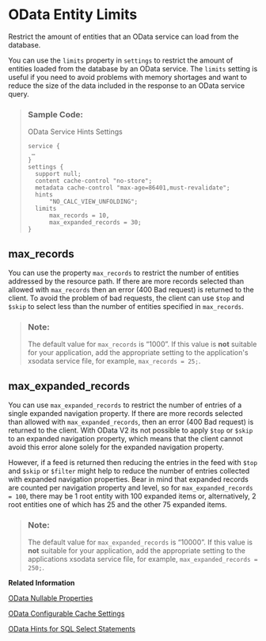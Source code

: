 <!-- loiob6efb153ac8a4b96bb48baa14aa3e358 -->

# OData Entity Limits

Restrict the amount of entities that an OData service can load from the database.

You can use the `limits` property in `settings` to restrict the amount of entities loaded from the database by an OData service. The `limits` setting is useful if you need to avoid problems with memory shortages and want to reduce the size of the data included in the response to an OData service query.

> ### Sample Code:  
> OData Service Hints Settings
> 
> ```
> service {  
>  …  
> }  
> settings {  
>   support null; 
>   content cache-control "no-store"; 
>   metadata cache-control "max-age=86401,must-revalidate"; 
>   hints 
>       "NO_CALC_VIEW_UNFOLDING"; 
>   limits 
>       max_records = 10, 
>       max_expanded_records = 30; 
> }
> ```



<a name="loiob6efb153ac8a4b96bb48baa14aa3e358__section_y4j_1y5_cfb"/>

## max\_records

You can use the property `max_records` to restrict the number of entities addressed by the resource path. If there are more records selected than allowed with `max_records` then an error \(400 Bad request\) is returned to the client. To avoid the problem of bad requests, the client can use `$top` and `$skip` to select less than the number of entities specified in `max_records`.

> ### Note:  
> The default value for `max_records` is “1000”. If this value is **not** suitable for your application, add the appropriate setting to the application's xsodata service file, for example, `max_records = 25;`.



<a name="loiob6efb153ac8a4b96bb48baa14aa3e358__section_mdg_by5_cfb"/>

## max\_expanded\_records

You can use `max_expanded_records` to restrict the number of entries of a single expanded navigation property. If there are more records selected than allowed with `max_expanded_records`, then an error \(400 Bad request\) is returned to the client. With OData V2 its not possible to apply `$top` or `$skip` to an expanded navigation property, which means that the client cannot avoid this error alone solely for the expanded navigation property.

However, if a feed is returned then reducing the entries in the feed with `$top` and `$skip` or `$filter` might help to reduce the number of entries collected with expanded navigation properties. Bear in mind that expanded records are counted per navigation property and level, so for `max_expanded_records = 100`, there may be 1 root entity with 100 expanded items or, alternatively, 2 root entities one of which has 25 and the other 75 expanded items.

> ### Note:  
> The default value for `max_expanded_records` is “10000”. If this value is **not** suitable for your application, add the appropriate setting to the applications xsodata service file, for example, `max_expanded_records = 250;`.

**Related Information**  


[OData Nullable Properties](odata-nullable-properties-79b338c.md "You can create a service to enable nullable properties in OData.")

[OData Configurable Cache Settings](odata-configurable-cache-settings-a5d3bea.md "You can create a service to configure the cache settings for the $metadata request to optimize performance.")

[OData Hints for SQL Select Statements](odata-hints-for-sql-select-statements-34c4b42.md "Provide specific hints for SQL select statements in your OData service.")

